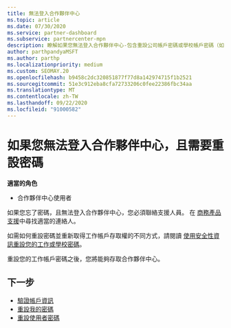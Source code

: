 ```yaml
---
title: 無法登入合作夥伴中心
ms.topic: article
ms.date: 07/30/2020
ms.service: partner-dashboard
ms.subservice: partnercenter-mpn
description: 瞭解如果您無法登入合作夥伴中心-包含重設公司帳戶密碼或學校帳戶密碼（如果您忘記的話）的資訊。
author: parthpandyaMSFT
ms.author: parthp
ms.localizationpriority: medium
ms.custom: SEOMAY.20
ms.openlocfilehash: b9458c2dc320851877f77d8a142974715f1b2521
ms.sourcegitcommit: 51e3c912eba8cfa72733206c0fee22386fbc34aa
ms.translationtype: MT
ms.contentlocale: zh-TW
ms.lasthandoff: 09/22/2020
ms.locfileid: "91000582"
---
```

# <a name="if-you-cant-sign-into-partner-center-and-need-to-reset-your-password"></a>如果您無法登入合作夥伴中心，且需要重設密碼

**適當的角色**

- 合作夥伴中心使用者

如果您忘了密碼，且無法登入合作夥伴中心，您必須聯絡支援人員。 在 [商務產品支援](/microsoft-365/admin/contact-support-for-business-products)中尋找適當的連絡人。 

如需如何重設密碼並重新取得工作帳戶存取權的不同方式，請閱讀 [使用安全性資訊重設您的工作或學校密碼](/azure/active-directory/user-help/active-directory-passwords-update-your-own-password#how-to-change-your-password)。

重設您的工作帳戶密碼之後，您將能夠存取合作夥伴中心。 

## <a name="next-steps"></a>下一步

- [驗證帳戶資訊](verification-responses.md)
- [重設我的密碼](reset-my-pasword.md)
- [重設使用者密碼](reset-a-user-password.md)